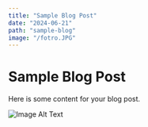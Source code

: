 ```yaml
---
title: "Sample Blog Post"
date: "2024-06-21"
path: "sample-blog"
image: "/fotro.JPG"
---
```


# Sample Blog Post

Here is some content for your blog post.

![Image Alt Text](/fotro.JPG)
